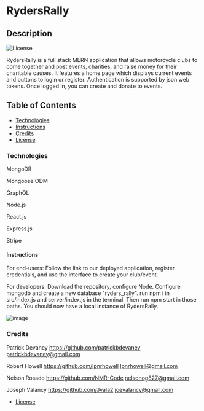 # RydersRally

## Description

![License](https://img.shields.io/badge/Liscense-MIT-blue.svg "License Badge")

RydersRally is a full stack MERN application that allows motorcycle clubs to come together and post events, charities, and raise money for their charitable causes. It features a home page which displays current events and buttons to login or register. Authentication is supported by json web tokens. Once logged in, you can create and donate to events.

## Table of Contents

- [Technologies](#technologies)
- [Instructions](#instructions)
- [Credits](#credits)
- [License](#license)


### Technologies
MongoDB

Mongoose ODM

GraphQL

Node.js

React.js

Express.js

Stripe

#### Instructions
For end-users: 
Follow the link to our deployed application, register credentials, and use the interface to create your club/event.

For developers:
Download the repository, configure Node. Configure mongodb and create a new database "ryders_rally". run npm i in src/index.js and server/index.js in the terminal. Then run npm start in those paths. You should now have a local instance of RydersRally.

![image](https://user-images.githubusercontent.com/79435941/129994180-7e737f06-9bf7-4492-8318-580bd10f347d.png)


### Credits

Patrick Devaney https://github.com/patrickbdevaney patrickbdevaney@gmail.com

Robert Howell https://github.com/lpnrhowell lpnrhowell@gmail.com

Nelson Rosado https://github.com/NMR-Code nelsonog827@gmail.com

Joseph Valancy https://github.com/Jvala2 joevalancy@gmail.com


- [License](https://opensource.org/liscenses/MIT)
